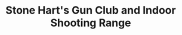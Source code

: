 ---
title: "Stone Hart's Gun Club and Indoor Shooting Range"
url: /miami/stone-harts-gun-club-and-indoor-shooting-range/
shop: weapons
---